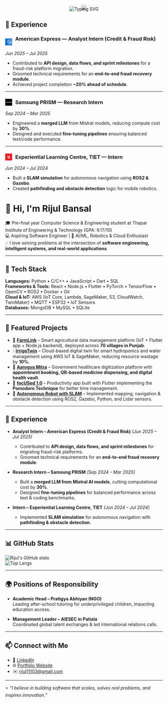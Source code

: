 <p align="center" style="margin-bottom: -15px;">
  <img src="https://capsule-render.vercel.app/api?type=waving&height=120&text=Hey,%20I%20am%20Rijul&fontSize=38&fontColor=ffffff&color=0:1E90FF,50:00CED1,100:00BFFF&animation=fadeIn&stroke=ffffff&strokeWidth=0.6&blur=3&fontAlignY=35&fontAlign=50&background=transparent" />
</p>

<p align="center" style="margin-top: -10px;">
  <img src="https://readme-typing-svg.demolab.com?font=Fira+Code&weight=500&size=18&duration=4000&pause=1000&color=9de6ff&center=true&vCenter=true&height=60&width=650&lines=$Tinkering+with+tech,+building+cool+stuff;$learning+along+the+way... " alt="Typing SVG" />
</p>


## 💼 Experience  

### <img src="./amex logo.jpg" width="22" style="vertical-align: -15px; margin-right: 6px;"/> **American Express** — Analyst Intern (Credit & Fraud Risk)  
*Jun 2025 – Jul 2025*  
- Contributed to **API design, data flows, and sprint milestones** for a fraud-risk platform migration.  
- Groomed technical requirements for an **end-to-end fraud recovery module**.  
- Achieved project completion **~20% ahead of schedule**.  

---

### <img src="./Samsung logo.jpg" width="22" style="vertical-align: -5px; margin-right: 6px;"/> **Samsung PRISM** — Research Intern  
*Sep 2024 – Mar 2025*  
- Engineered a **merged LLM** from Mistral models, reducing compute cost by **30%**.  
- Designed and executed **fine-tuning pipelines** ensuring balanced text/code performance.  

---

### <img src="tiet logo.png" width="22" style="vertical-align: -5px; margin-right: 6px;"/> **Experiential Learning Centre, TIET** — Intern  
*Jun 2024 – Jul 2024*  
- Built a **SLAM simulation** for autonomous navigation using **ROS2 & Gazebo**.  
- Created **pathfinding and obstacle detection** logic for mobile robotics.  



# 👋 Hi, I'm Rijul Bansal  

🎓 Pre-final year Computer Science & Engineering student at Thapar Institute of Engineering & Technology (GPA: 9.17/10)  
💻 Aspiring Software Engineer | 🚀 AI/ML, Robotics & Cloud Enthusiast  
💡 I love solving problems at the intersection of **software engineering, intelligent systems, and real-world applications**.  

---

## 🚀 Tech Stack  
**Languages:** Python • C/C++ • JavaScript • Dart • SQL  
**Frameworks & Tools:** React • Node.js • Flutter • PyTorch • TensorFlow • OpenCV • ROS2 • Docker • Git  
**Cloud & IoT:** AWS (IoT Core, Lambda, SageMaker, S3, CloudWatch, TwinMaker) • MQTT • ESP32 • IoT Sensors  
**Databases:** MongoDB • MySQL • SQLite  

---

## 🌟 Featured Projects  

- 🌾 [**FarmLink**](#) – Smart agricultural data management platform (IoT + Flutter app + Node.js backend), deployed across **70 villages in Punjab**.  
- 💧 [**IrrigoTwin**](#) – Cloud-based digital twin for smart hydroponics and water management using AWS IoT & SageMaker, reducing resource wastage by **10%**.  
- 🏥 [**Aarogya Mitra**](#) – Government healthcare digitization platform with **appointment booking, QR-based medicine dispensing, and digital health vault**.  
- 🎯 [**focUSed 1.0**](#) – Productivity app built with Flutter implementing the **Pomodoro Technique** for better time management.  
- 🤖 [**Autonomous Robot with SLAM**](#) – Implemented mapping, navigation & obstacle detection using ROS2, Gazebo, Python, and Lidar sensors.  

---

## 💼 Experience  

- **Analyst Intern – American Express (Credit & Fraud Risk)** *(Jun 2025 – Jul 2025)*  
  - Contributed to **API design, data flows, and sprint milestones** for migrating fraud-risk platforms.  
  - Groomed technical requirements for an **end-to-end fraud recovery module**.  

- **Research Intern – Samsung PRISM** *(Sep 2024 – Mar 2025)*  
  - Built a **merged LLM from Mistral AI models**, cutting computational cost by **30%**.  
  - Designed **fine-tuning pipelines** for balanced performance across text & coding benchmarks.  

- **Intern – Experiential Learning Centre, TIET** *(Jun 2024 – Jul 2024)*  
  - Implemented **SLAM simulation** for autonomous navigation with **pathfinding & obstacle detection**.  

---

## 📊 GitHub Stats  
![Rijul's GitHub stats](https://github-readme-stats.vercel.app/api?username=RijulBansal&show_icons=true&theme=radical)  
![Top Langs](https://github-readme-stats.vercel.app/api/top-langs/?username=RijulBansal&layout=compact&theme=radical)  

---

## 🌍 Positions of Responsibility  

- **Academic Head – Pratigya Abhiyan (NGO)**  
  Leading after-school tutoring for underprivileged children, impacting education access.  

- **Management Leader – AIESEC in Patiala**  
  Coordinated global talent exchanges & led international relations calls.  

---

## 📫 Connect with Me  
- 🔗 [LinkedIn](https://www.linkedin.com/in/rijul-bansal/)  
- 🌐 [Portfolio Website](https://rijulbansal.vercel.app/)  
- ✉️ rijul11103@gmail.com  

---

⭐ *“I believe in building software that scales, solves real problems, and inspires innovation.”*  
